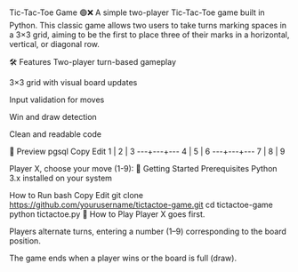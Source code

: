
Tic-Tac-Toe Game 🟢❌
A simple two-player Tic-Tac-Toe game built in Python. This classic game allows two users to take turns marking spaces in a 3×3 grid, aiming to be the first to place three of their marks in a horizontal, vertical, or diagonal row.

🛠️ Features
Two-player turn-based gameplay

3×3 grid with visual board updates

Input validation for moves

Win and draw detection

Clean and readable code

📸 Preview
pgsql
Copy
Edit
   1 | 2 | 3
  ---+---+---
   4 | 5 | 6
  ---+---+---
   7 | 8 | 9

Player X, choose your move (1-9):
🚀 Getting Started
Prerequisites
Python 3.x installed on your system

How to Run
bash
Copy
Edit
git clone https://github.com/yourusername/tictactoe-game.git
cd tictactoe-game
python tictactoe.py
🧩 How to Play
Player X goes first.

Players alternate turns, entering a number (1–9) corresponding to the board position.

The game ends when a player wins or the board is full (draw).

